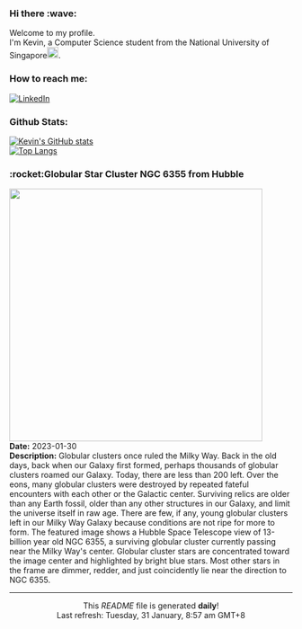 <h3>Hi there :wave:</h3>

Welcome to my profile.   
I'm Kevin, a Computer Science student from the National University of Singapore<img src="https://img.icons8.com/color/96/000000/singapore-circular.png" width="20px"/>.</p>

<h3>How to reach me: </h3>
<a href="https://www.linkedin.com/in/kevin-foong/"><img alt="LinkedIn" src="https://img.shields.io/badge/linkedin-%230077B5.svg?&style=for-the-badge&logo=linkedin&logoColor=white" /></a> 

<h3>Github Stats: </h3> 

[![Kevin's GitHub stats](https://github-readme-stats.vercel.app/api?username=kevin9foong&theme=tokyonight)](https://github.com/anuraghazra/github-readme-stats) <br/>
[![Top Langs](https://github-readme-stats.vercel.app/api/top-langs/?username=kevin9foong&layout=compact&theme=tokyonight)](https://github.com/anuraghazra/github-readme-stats)

<h3>:rocket:Globular Star Cluster NGC 6355 from Hubble</h3> 
<img width="450" src="https:&#x2F;&#x2F;apod.nasa.gov&#x2F;apod&#x2F;image&#x2F;2301&#x2F;ngc6355_hubble_3769.jpg" /><br/>
<b>Date:</b> 2023-01-30<br/>
<b>Description:</b> Globular clusters once ruled the Milky Way.  Back in the old days, back when our Galaxy first formed, perhaps thousands of globular clusters roamed our Galaxy.  Today, there are less than 200 left.  Over the eons, many globular clusters were destroyed by repeated fateful encounters with each other or the Galactic center.  Surviving relics are older than any Earth fossil, older than any other structures in our Galaxy, and limit the universe itself in raw age.  There are few, if any, young globular clusters left in our Milky Way Galaxy because conditions are not ripe for more to form. The featured image shows a Hubble Space Telescope view of 13-billion year old NGC 6355, a surviving globular cluster currently passing near the Milky Way&#39;s center.  Globular cluster stars are concentrated toward the image center and highlighted by bright blue stars. Most other stars in the frame are dimmer, redder, and just coincidently lie near the direction to NGC 6355.<br/>

------------
<p align="center">This <i>README</i> file is generated <b>daily</b>!</br>
Last refresh: Tuesday, 31 January, 8:57 am GMT+8<br />